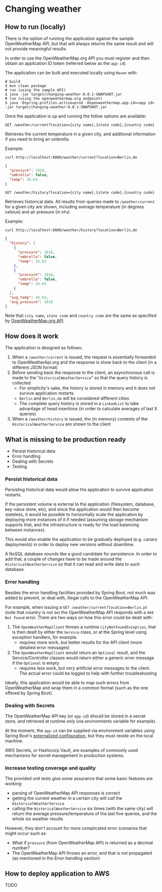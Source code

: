# Changing weather

## How to run (locally)

There is the option of running the application against the sample OpenWeatherMap API, but that will always returns the same result and will not provide meaningful results.

In order to use the OpenWeatherMap.org API you must register and then obtain an application ID token (referred below as the `app-id`). 

The application can be built and executed locally using `Maven` with:
```shell script
# build
$ mvn clean package
# run (using the sample API)
$ java -jar target/changing-weather-0.0.1-SNAPSHOT.jar
# run (using the openweathermap.org endpoint)
$ java -Dspring.profiles.active=prod -Dopenweathermap.app-id=<app id> -jar target/changing-weather-0.0.1-SNAPSHOT.jar
```

Once the application is up and running the follow options are available:

`GET /weather/current?location={city name},{state code},{country code}`

Retrieves the current temperature in a given city, and additional information if you need to bring an umbrella.

Example:
```shell
curl http://localhost:8080/weather/current?location=Berlin,de
```

```json
{
  "pressure": 1018,
  "umbrella": false,
  "temp": 26.63
}
```

`GET /weather/history?location={city name},{state code},{country code}`

Retrieves historical data. All results from queries made to `/weather/current` for a given city are shown, including average temperature (in degrees celsius) and air pressure (in `hPa`). 

Example:
```shell
curl http://localhost:8080/weather/history?location=Berlin,de
```

```json
{
  "history": [
    {
      "pressure": 1018,
      "umbrella": false,
      "temp": 26.63
    },
    {
      "pressure": 1018,
      "umbrella": false,
      "temp": 26.63
    }
  ],
  "avg_temp": 26.63,
  "avg_pressure": 1018
}
```

Note that `city name`, `state code` and `country code` are the same as specified by [OpenWeatherMap.org API](https://openweathermap.org/current).

## How does it work

The application is designed as follows:

1. When a `/weather/current` is issued, the request is essentially forwarded to OpenWeatherApi.org and the response is show back to the client (in a different JSON format)
2. Before sending back the response to the client, an asynchronous call is made to the "`HistoricalWeatherService`" so that the query history is collected
    * For simplicity's sake, the history is stored in memory and it does not survive application restarts.
    * `Berlin` and `Berlin,de` will be considered different cities
    * The complete query history is stored in a `LinkedList` to take advantage of head insertions (in order to calculate averages of last X queries)
3. When a `/weather/history` is issued, the (in memory) contents of the `HistoricalWeatherService` are shown to the client

## What is missing to be production ready

- Persist historical data
- Error handling
- Dealing with Secrets
- Testing

### Persist historical data

Persisting historical data would allow the application to survive application restarts.

If the persistent volume is external to the application (filesystem, database, key-value store, etc), and since the application would then become stateless, it would be possible to horizontally scale the application by deploying more instances of it if needed (assuming storage mechanism supports that, and the infrastructure is ready for the load balancing between instances).

This would also enable the application to be gradually deployed (e.g. canary deployments) in order to deploy new versions without downtime.

A NoSQL database sounds like a good candidate for persistence.
In order to add that, a couple of changes have to be made around the `HistoricalWeatherService` so that it can read and write data to such database.

### Error handling

Besides the error handling facilities provided by Spring Boot, not much was added to prevent, or deal with, illegal calls to the OpenWeatherMap API.

For example, when issuing a `GET /weather/current?location=Berlin,pt` (note that country is not `de`) the OpenWeatherMap API responds with a `404 Not Found` error.
There are two ways on how this error could be dealt with:
1. The `OpenWeatherMapClient` throws a runtime `CityNotFoundException`, that is then dealt by either the `Service` class, or at the Spring level using exception handlers, for example.
    * requires more work, but better results for the API client (more detailed error messages)
2. The `OpenWeatherMapClient` would return an `Optional` result, and the Service/Controller classes would return either a generic error message if the `Optional` is empty
    * requires less work, but very artificial error messages to the client. The actual error could be logged to help with further troubleshooting

Ideally, this application would be able to map such errors from OpenWeatherMap and wrap them in a common format (such as the one offered by Spring Boot).

### Dealing with Secrets

The OpenWeatherMap API key (or `app-id`) should be stored in a secret store, and retrieved at runtime only (via environments variable for example).

At the moment, the `app-id` can be supplied via environment variables using Spring Boot's [externalized configuration](https://docs.spring.io/spring-boot/docs/2.3.2.RELEASE/reference/html/spring-boot-features.html#boot-features-external-config), but they must reside on the local machine.

AWS Secrets, or Hashicorp Vault, are examples of commonly used mechanisms for secret management in production systems.

### Increase testing coverage and quality

The provided unit tests give some assurance that some basic features are working:

* parsing of OpenWeatherMap API responses is correct
* getting the current weather in a certain city will _call_ the `HistoricalWeatherService`
* calling the `HistoricalWeatherService` six times (with the same city) will return the average pressure/temperature of the last five queries, and the whole six weather results

However, they don't account for more complicated error scenarios that might occur such as:

* What if `pressure` (from OpenWeatherMap API) is returned as a decimal number?
* The OpenWeatherMap API throws an error, and that is not propagated (as mentioned in the _Error handling_ section)


## How to deploy application to AWS

TODO
  